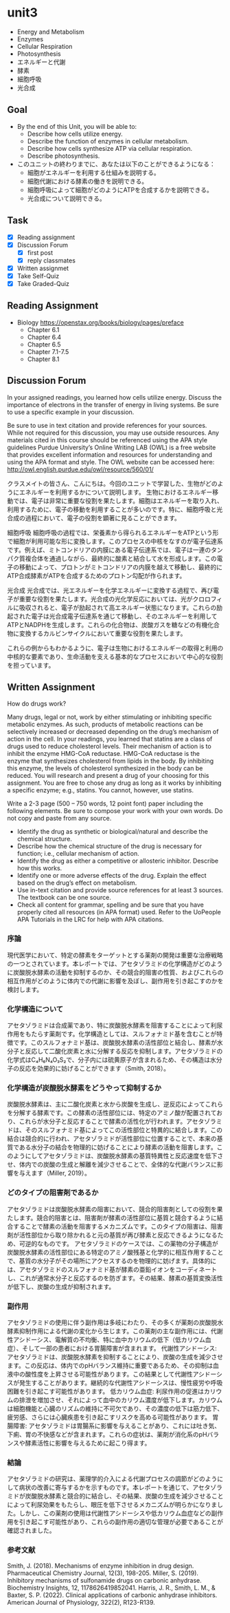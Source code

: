 # unit3

- Energy and Metabolism
- Enzymes
- Cellular Respiration
- Photosynthesis
- エネルギーと代謝
- 酵素
- 細胞呼吸
- 光合成

## Goal

- By the end of this Unit, you will be able to:
  - Describe how cells utilize energy.
  - Describe the function of enzymes in cellular metabolism.
  - Describe how cells synthesize ATP via cellular respiration.
  - Describe photosynthesis.
- このユニットの終わりまでに、あなたは以下のことができるようになる：
  - 細胞がエネルギーを利用する仕組みを説明する。
  - 細胞代謝における酵素の働きを説明できる。
  - 細胞呼吸によって細胞がどのようにATPを合成するかを説明できる。
  - 光合成について説明できる。

## Task

- [x] Reading assignment
- [x] Discussion Forum
  - [x] first post
  - [x] reply classmates
- [x] Written assignmet
- [x] Take Self-Quiz
- [x] Take Graded-Quiz

## Reading Assignment

- Biology <https://openstax.org/books/biology/pages/preface>
  - Chapter 6.1
  - Chapter 6.4
  - Chapter 6.5
  - Chapter 7.1-7.5
  - Chapter 8.1

## Discussion Forum

In your assigned readings, you learned how cells utilize energy. Discuss the importance of electrons in the transfer of energy in living systems. Be sure to use a specific example in your discussion.

Be sure to use in text citation and provide references for your sources. While not required for this discussion, you may use outside resources. Any materials cited in this course should be referenced using the APA style guidelines  Purdue University’s Online Writing LAB (OWL) is a free website that provides excellent information and resources for understanding and using the APA format and style. The OWL website can be accessed here: <http://owl.english.purdue.edu/owl/resource/560/01/>

クラスメイトの皆さん、こんにちは。今回のユニットで学習した、生物がどのようにエネルギーを利用するかについて説明します。
生物におけるエネルギー移動では、電子は非常に重要な役割を果たします。細胞はエネルギーを取り入れ、利用するために、電子の移動を利用することが多いのです。特に、細胞呼吸と光合成の過程において、電子の役割を顕著に見ることができます。

細胞呼吸
細胞呼吸の過程では、栄養素から得られるエネルギーをATPという形で細胞が利用可能な形に変換します。このプロセスの中核をなすのが電子伝達系です。例えば、ミトコンドリアの内膜にある電子伝達系では、電子は一連のタンパク質複合体を通過しながら、最終的に酸素と結合して水を形成します。この電子の移動によって、プロトンがミトコンドリアの内膜を越えて移動し、最終的にATP合成酵素がATPを合成するためのプロトン勾配が作られます。

光合成
光合成では、光エネルギーを化学エネルギーに変換する過程で、再び電子が重要な役割を果たします。光合成の光化学反応においては、光がクロロフィルに吸収されると、電子が励起されて高エネルギー状態になります。これらの励起された電子は光合成電子伝達系を通じて移動し、そのエネルギーを利用してATPとNADPHを生成します。これらの化合物は、炭酸ガスを糖などの有機化合物に変換するカルビンサイクルにおいて重要な役割を果たします。

これらの例からもわかるように、電子は生物におけるエネルギーの取得と利用の中核的な要素であり、生命活動を支える基本的なプロセスにおいて中心的な役割を担っています。

## Written Assignment

How do drugs work?

Many drugs, legal or not, work by either stimulating or inhibiting specific metabolic enzymes. As such, products of metabolic reactions can be selectively increased or decreased depending on the drug’s mechanism of action in the cell. In your readings, you learned that statins are a class of drugs used to reduce cholesterol levels. Their mechanism of action is to inhibit the enzyme HMG-CoA reductase. HMG-CoA reductase is the enzyme that synthesizes cholesterol from lipids in the body. By inhibiting this enzyme, the levels of cholesterol synthesized in the body can be reduced.
You will research and present a drug of your choosing for this assignment. You are free to chose any drug as long as it works by inhibiting a specific enzyme; e.g., statins. You cannot, however, use statins.

Write a 2-3 page (500 – 750 words, 12 point font) paper including the following elements. Be sure to compose your work with your own words. Do not copy and paste from any source.

- Identify the drug as synthetic or biological/natural and describe the chemical structure.
- Describe how the chemical structure of the drug is necessary for function; i.e., cellular mechanism of action.
- Identify the drug as either a competitive or allosteric inhibitor. Describe how this works.
- Identify one or more adverse effects of the drug. Explain the effect based on the drug’s effect on metabolism.
- Use in-text citation and provide source references for at least 3 sources. The textbook can be one source.
- Check all content for grammar, spelling and be sure that you have properly cited all resources (in APA format) used. Refer to the UoPeople APA Tutorials in the LRC for help with APA citations.

### 序論

現代医学において、特定の酵素をターゲットとする薬剤の開発は重要な治療戦略の一つとされています。本レポートでは、アセタゾラミドの化学構造がどのように炭酸脱水酵素の活動を抑制するのか、その競合的阻害の性質、およびこれらの相互作用がどのように体内での代謝に影響を及ぼし、副作用を引き起こすのかを検討します。

### 化学構造について

アセタゾラミドは合成薬であり、特に炭酸脱水酵素を阻害することによって利尿作用をもたらす薬剤です。化学構造としては、スルフォナミド基を含むことが特徴です。このスルフォナミド基は、炭酸脱水酵素の活性部位と結合し、酵素が水分子と反応して二酸化炭素と水に分解する反応を抑制します。アセタゾラミドの化学式はC₄H₆N₄O₃S₂で、分子内には硫黄原子が含まれるため、その構造は水分子の反応を効果的に妨げることができます（Smith, 2018）。

### 化学構造が炭酸脱水酵素をどうやって抑制するか

炭酸脱水酵素は、主に二酸化炭素と水から炭酸を生成し、逆反応によってこれらを分解する酵素です。この酵素の活性部位には、特定のアミノ酸が配置されており、これらが水分子と反応することで酵素の活性化が行われます。アセタゾラミドは、そのスルフォナミド基によってこの活性部位と特異的に結合します。この結合は競合的に行われ、アセタゾラミドが活性部位に位置することで、本来の基質である水分子の結合を物理的に妨げることにより酵素の活動を阻害します。このようにしてアセタゾラミドは、炭酸脱水酵素の基質特異性と反応速度を低下させ、体内での炭酸の生成と解離を減少させることで、全体的な代謝バランスに影響を与えます（Miller, 2019）。

### どのタイプの阻害剤であるか

アセタゾラミドは炭酸脱水酵素の阻害において、競合的阻害剤としての役割を果たします。競合的阻害とは、阻害剤が酵素の活性部位に基質と競合するように結合することで酵素の活動を阻害するメカニズムです。このタイプの阻害は、阻害剤が活性部位から取り除かれると元の基質が再び酵素と反応できるようになるため、可逆的なものです。
アセタゾラミドのケースでは、この薬物の分子構造が炭酸脱水酵素の活性部位にある特定のアミノ酸残基と化学的に相互作用することで、基質の水分子がその場所にアクセスするのを物理的に妨げます。具体的には、アセタゾラミドのスルフォナミド基が酵素の亜鉛イオンをコーディネートし、これが通常水分子と反応するのを防ぎます。その結果、酵素の基質変換活性が低下し、炭酸の生成が抑制されます。

### 副作用

アセタゾラミドの使用に伴う副作用は多岐にわたり、その多くが薬剤の炭酸脱水酵素抑制作用による代謝の変化から生じます。この薬剤の主な副作用には、代謝性アシドーシス、電解質の不均衡、特に血中カリウムの低下（低カリウム血症）、そして一部の患者における胃腸障害が含まれます。
代謝性アシドーシス:
アセタゾラミドは、炭酸脱水酵素を抑制することにより、炭酸の生成を減少させます。この反応は、体内でのpHバランス維持に重要であるため、その抑制は血液中の酸性度を上昇させる可能性があります。この結果として代謝性アシドーシスが発生することがあります。継続的な代謝性アシドーシスは、慢性疲労や呼吸困難を引き起こす可能性があります。
低カリウム血症:
利尿作用の促進はカリウムの排泄を増加させ、それによって血中のカリウム濃度が低下します。カリウムは細胞機能と心臓のリズムの維持に不可欠であり、その濃度の低下は筋力低下、疲労感、さらには心臓疾患を引き起こすリスクを高める可能性があります。
胃腸障害:
アセタゾラミドは胃腸系に影響を与えることがあり、これには吐き気、下痢、胃の不快感などが含まれます。これらの症状は、薬剤が消化系のpHバランスや酵素活性に影響を与えるために起こり得ます。

### 結論

アセタゾラミドの研究は、薬理学的介入による代謝プロセスの調節がどのようにして病状の改善に寄与するかを示すものです。本レポートを通じて、アセタゾラミドが炭酸脱水酵素と競合的に結合し、その結果、炭酸の生成を減少させることによって利尿効果をもたらし、眼圧を低下させるメカニズムが明らかになりました。しかし、この薬剤の使用は代謝性アシドーシスや低カリウム血症などの副作用を引き起こす可能性があり、これらの副作用の適切な管理が必要であることが確認されました。

### 参考文献

Smith, J. (2018). Mechanisms of enzyme inhibition in drug design. Pharmaceutical Chemistry Journal, 12(3), 198-205.
Miller, S. (2019). Inhibitory mechanisms of sulfonamide drugs on carbonic anhydrase. Biochemistry Insights, 12, 1178626419852041.
Harris, J. R., Smith, L. M., & Baxter, S. P. (2022). Clinical applications of carbonic anhydrase inhibitors. American Journal of Physiology, 322(2), R123-R139.
